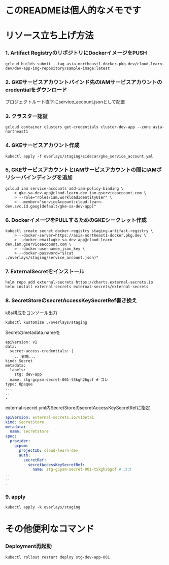 # このREADMEは個人的なメモです

# リソース立ち上げ方法
### 1. Artifact RegistryのリポジトリにDockerイメージをPUSH
``` shell
gcloud builds submit --tag asia-northeast1-docker.pkg.dev/cloud-learn-dev/dev-app-img-repository/sample-image:latest
```

### 2. GKEサービスアカウントバインド先のIAMサービスアカウントのcredentialをダウンロード
プロジェクトルート直下にservice_account.jsonとして配置

### 3. クラスター認証
``` shell
gcloud container clusters get-credentials cluster-dev-app --zone asia-northeast1
```

### 4. GKEサービスアカウント作成
``` shell
kubectl apply -f overlays/staging/sidecar/gke_service_account.yml
```

### 5, GKEサービスアカウントとIAMサービスアカウントの間にIAMポリシーバインディングを追加
``` shell
gcloud iam service-accounts add-iam-policy-binding \
    > gke-sa-dev-app@cloud-learn-dev.iam.gserviceaccount.com \
    > --role="roles/iam.workloadIdentityUser" \
    > --member="serviceAccount:cloud-learn-dev.svc.id.goog[default/gke-sa-dev-app]"
```

### 6. DockerイメージをPULLするためのGKEシークレット作成
``` shell
kubectl create secret docker-registry staging-artifact-registry \
    > --docker-server=https://asia-northeast1-docker.pkg.dev \
    > --docker-email=gke-sa-dev-app@cloud-learn-dev.iam.gserviceaccount.com \
    > --docker-username=_json_key \
    > --docker-password="$(cat ./overlays/staging/service_account.json)"
```

### 7. ExternalSecretをインストール
``` shell
helm repo add external-secrets https://charts.external-secrets.io
helm install external-secrets external-secrets/external-secrets
```

### 8. SecretStoreのsecretAccessKeySecretRef書き換え
k8s構成をコンソール出力
``` shell
kubectl kustomize ./overlays/staging
```

Secretのmetadata.nameを
``` shell
apiVersion: v1
data:
  secret-access-credentials: |
    ...省略...
kind: Secret
metadata:
  labels:
    stg: dev-app
  name: stg-gcpsm-secret-001-t5kgh26gcf # コレ
type: Opaque
...
..
.
```

external-secret.yml内SecretStoreのsecretAccessKeySecretRefに指定
``` dev-app-k8s/overlays/staging/patches/external-secret.yml
apiVersion: external-secrets.io/v1beta1
kind: SecretStore
metadata:
  name: secretstore
spec:
  provider:
    gcpsm:
      projectID: cloud-learn-dev
      auth:
        secretRef:
          secretAccessKeySecretRef:
            name: stg-gcpsm-secret-001-t5kgh26gcf # ココ
...
..
.
```

### 9. apply
``` shell
kubectl apply -k overlays/staging
```

# その他便利なコマンド
### Deployment再起動
``` shell
kubectl rollout restart deploy stg-dev-app-001
```
